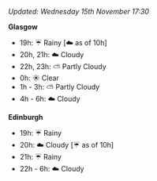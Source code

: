 *Updated: Wednesday 15th November 17:30*

**Glasgow**

* 19h: :umbrella: Rainy [:cloud: as of 10h]
* 20h, 21h: :cloud: Cloudy
* 22h, 23h: :partly_sunny: Partly Cloudy
* 0h: :sunny: Clear
* 1h - 3h: :partly_sunny: Partly Cloudy
* 4h - 6h: :cloud: Cloudy

**Edinburgh**

* 19h: :umbrella: Rainy
* 20h: :cloud: Cloudy [:umbrella: as of 10h]
* 21h: :umbrella: Rainy
* 22h - 6h: :cloud: Cloudy
